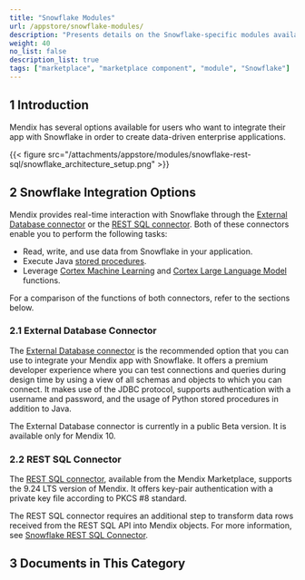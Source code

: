 ```yaml
---
title: "Snowflake Modules"
url: /appstore/snowflake-modules/
description: "Presents details on the Snowflake-specific modules available in the Mendix Marketplace."
weight: 40
no_list: false
description_list: true
tags: ["marketplace", "marketplace component", "module", "Snowflake"]
---
```


## 1 Introduction

Mendix has several options available for users who want to integrate their app with Snowflake in order to create data-driven enterprise applications.

{{< figure src="/attachments/appstore/modules/snowflake-rest-sql/snowflake_architecture_setup.png" >}}

## 2 Snowflake Integration Options  

Mendix provides real-time interaction with Snowflake through the [External Database connector](https://marketplace.mendix.com/link/component/219862) or the [REST SQL connector](https://marketplace.mendix.com/link/component/225717). Both of these connectors enable you to perform the following tasks:

* Read, write, and use data from Snowflake in your application.
* Execute Java [stored procedures](https://docs.snowflake.com/en/developer-guide/stored-procedure/stored-procedures-overview).
* Leverage [Cortex Machine Learning](https://docs.snowflake.com/en/guides-overview-ml-functions) and [Cortex Large Language Model](https://docs.snowflake.com/en/user-guide/snowflake-cortex/llm-functions) functions.

For a comparison of the functions of both connectors, refer to the sections below.

### 2.1 External Database Connector

The [External Database connector](https://marketplace.mendix.com/link/component/219862) is the recommended option that you can use to integrate your Mendix app with Snowflake. It offers a premium developer experience where you can test connections and queries during design time by using a view of all schemas and objects to which you can connect. It makes use of the JDBC protocol, supports authentication with a username and password, and the usage of Python stored procedures in addition to Java. 

The External Database connector is currently in a public Beta version. It is available only for Mendix 10.

### 2.2 REST SQL Connector

The [REST SQL connector](https://marketplace.mendix.com/link/component/225717), available from the Mendix Marketplace, supports the 9.24 LTS version of Mendix. It offers key-pair authentication with a private key file according to PKCS #8 standard.

The REST SQL connector requires an additional step to transform data rows received from the REST SQL API into Mendix objects. For more information, see [Snowflake REST SQL Connector](/appstore/connectors/snowflake/snowflake-rest-sql/).

## 3 Documents in This Category

